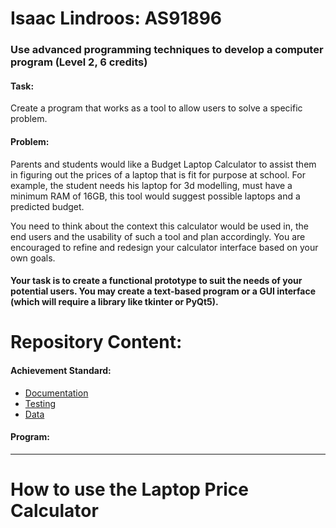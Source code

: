 # Isaac Lindroos: AS91896
### Use advanced programming techniques to develop a computer program (Level 2, 6 credits)

#### Task:
Create a program that works as a tool to allow users to solve a specific problem.  

#### Problem: 
Parents and students would like a Budget Laptop Calculator to assist them in figuring out the prices of a laptop that is fit for purpose at school. For example, the student needs his laptop for 3d modelling, must have a minimum RAM of 16GB, this tool would suggest possible laptops and a predicted budget.

You need to think about the context this calculator would be used in, the end users and the usability of such a tool and plan accordingly. You are encouraged to refine and redesign your calculator interface based on your own goals.  

#### Your task is to create a functional prototype to suit the needs of your potential users. You may create a text-based program or a GUI interface (which will require a library like tkinter or PyQt5).

# Repository Content:

#### Achievement Standard: 
* [Documentation](https://github.com/ISAACLINDROOS/AS91896/tree/main/Documentation)
* [Testing](https://github.com/ISAACLINDROOS/AS91897/tree/main/Testing)
* [Data](https://github.com/ISAACLINDROOS/AS91897/tree/main/Data)

#### Program:

- - - -
# How to use the Laptop Price Calculator

